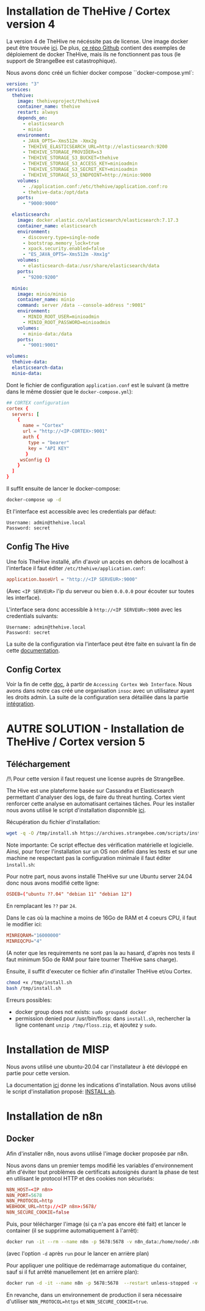 # Installation de TheHive / Cortex version 4

La version 4 de TheHive ne nécéssite pas de license. Une image docker peut être trouvée [ici](https://hub.docker.com/layers/thehiveproject/thehive4/4.1.14-1/images/sha256-77bb4cca416ae4a270fe8a8cca82aaa04d0ed375baca22fc2804e315f16ad9bf?context=explore). De plus, [ce répo Github](https://github.com/TheHive-Project/TheHive) contient des exemples de déploiement de docker TheHive, mais ils ne fonctionnent pas tous (le support de StrangeBee est catastrophique).

Nous avons donc créé un fichier docker compose ``docker-compose.yml`:
```yaml 
version: "3"
services:
  thehive:
    image: thehiveproject/thehive4
    container_name: thehive
    restart: always
    depends_on:
      - elasticsearch
      - minio
    environment:
      - JAVA_OPTS=-Xms512m -Xmx2g
      - THEHIVE_ELASTICSEARCH_URL=http://elasticsearch:9200
      - THEHIVE_STORAGE_PROVIDER=s3
      - THEHIVE_STORAGE_S3_BUCKET=thehive
      - THEHIVE_STORAGE_S3_ACCESS_KEY=minioadmin
      - THEHIVE_STORAGE_S3_SECRET_KEY=minioadmin
      - THEHIVE_STORAGE_S3_ENDPOINT=http://minio:9000
    volumes:
      - ./application.conf:/etc/thehive/application.conf:ro
      - thehive-data:/opt/data
    ports:
      - "9000:9000"

  elasticsearch:
    image: docker.elastic.co/elasticsearch/elasticsearch:7.17.3
    container_name: elasticsearch
    environment:
      - discovery.type=single-node
      - bootstrap.memory_lock=true
      - xpack.security.enabled=false
      - "ES_JAVA_OPTS=-Xms512m -Xmx1g"
    volumes:
      - elasticsearch-data:/usr/share/elasticsearch/data
    ports:
      - "9200:9200"

  minio:
    image: minio/minio
    container_name: minio
    command: server /data --console-address ":9001"
    environment:
      - MINIO_ROOT_USER=minioadmin
      - MINIO_ROOT_PASSWORD=minioadmin
    volumes:
      - minio-data:/data
    ports:
      - "9001:9001"

volumes:
  thehive-data:
  elasticsearch-data:
  minio-data:
```

Dont le fichier de configuration `application.conf` est le suivant (à mettre dans le même dossier que le `docker-compose.yml`):
```conf
## CORTEX configuration
cortex {
  servers: [
    {
      name = "Cortex"
      url = "http://<IP-CORTEX>:9001"
      auth {    
        type = "bearer"
        key = "API KEY"
       }
     wsConfig {}
    }
  ]
}
```

Il suffit ensuite de lancer le docker-compose:
```bash
docker-compose up -d
```

Et l'interface est accessible avec les credentials par défaut:
```
Username: admin@thehive.local
Password: secret
```

## Config The Hive
Une fois TheHive installé, afin d'avoir un accès en dehors de localhost à l'interface il faut éditer `/etc/thehive/application.conf`:
```conf
application.baseUrl = "http://<IP SERVEUR>:9000"
```
(Avec `<IP SERVEUR>` l'ip du serveur ou bien `0.0.0.0` pour écouter sur toutes les interface).

L'interface sera donc accessible à `http://<IP SERVEUR>:9000` avec les credentials suivants:
```
Username: admin@thehive.local
Password: secret
```

La suite de la configuration via l'interface peut être faite en suivant la fin de cette [documentation](https://kifarunix.com/install-thehive-on-ubuntu/).

## Config Cortex
Voir la fin de cette [doc](https://kifarunix.com/install-cortex-on-ubuntu/), à partir de `Accessing Cortex Web Interface`. Nous avons dans notre cas créé une organisation `insoc` avec un utilisateur ayant les droits admin. La suite de la configuration sera détaillée dans la partie [intégration](2-integration.md).



# AUTRE SOLUTION - Installation de TheHive / Cortex version 5

## Téléchargement
/!\ Pour cette version il faut request une license auprès de StrangeBee.

The Hive est une plateforme basée sur Cassandra et Elasticsearch permettant d'analyser des logs, de faire du threat hunting. Cortex vient renforcer cette analyse en automatisant certaines tâches. Pour les installer nous avons utilisé le script d'installation disponnible [ici](https://archives.strangebee.com/scripts/install.sh).

Récupération du fichier d'installation:
```bash
wget -q -O /tmp/install.sh https://archives.strangebee.com/scripts/install.sh
```

Note importante:
Ce script effectue des vérification matérielle et logicielle. Ainsi, pour forcer l'installation sur un OS non défini dans les tests et sur une machine ne respectant pas la configuration minimale il faut éditer `ìnstall.sh`:

Pour notre part, nous avons installé TheHive sur une Ubuntu server 24.04 donc nous avons modifié cette ligne:
```conf
OSDEB=("ubuntu ??.04" "debian 11" "debian 12")
```
En remplacant les `??` par `24`.

Dans le cas où la machine a moins de 16Go de RAM et 4 coeurs CPU, il faut le modifier ici:
```conf
MINREQRAM="16000000"
MINREQCPU="4"
```

(A noter que les requirements ne sont pas la au hasard, d'après nos tests il faut minimum 5Go de RAM pour faire tourner TheHive sans charge).

Ensuite, il suffit d'executer ce fichier afin d'installer TheHive et/ou Cortex.
```bash
chmod +x /tmp/install.sh
bash /tmp/install.sh
```

Erreurs possibles:
- docker group does not exists: `sudo groupadd docker`
- permission denied pour /usr/bin/floss: dans `install.sh`, rechercher la ligne contenant `unzip /tmp/floss.zip`, et ajoutez y `sudo`.


# Installation de MISP

Nous avons utilisé une ubuntu-20.04 car l'installateur à été dévloppé en partie pour cette version. 

La documentation [ici](https://kifarunix.com/install-misp-on-ubuntu/) donne les indications d'installation. Nous avons utilisé le script d'installation proposé: [INSTALL.sh](https://github.com/MISP/MISP/blob/2.4/INSTALL/INSTALL.sh).


# Installation de n8n

## Docker
Afin d'installer n8n, nous avons utilisé l'image docker proposée par n8n.

Nous avons dans un premier temps modifié les variables d'environnement afin d'éviter tout problèmes de certificats autosignés durant la phase de test en utilisant le protocol HTTP et des cookies non sécurisés:
```conf
N8N_HOST=<IP n8n>
N8N_PORT=5678
N8N_PROTOCOL=http
WEBHOOK_URL=http://<IP n8n>:5678/
N8N_SECURE_COOKIE=false
```

Puis, pour télécharger l'image (si ça n'a pas encore été fait) et lancer le container (il se supprime automatiquement à l'arrêt):
```bash
docker run -it --rm --name n8n -p 5678:5678 -v n8n_data:/home/node/.n8n --env-file docker-env docker.n8n.io/n8nio/n8n
```

(avec l'option `-d` après `run` pour le lancer en arrière plan)

Pour appliquer une politique de redémarrage automatique du container, sauf si il fut arrêté manuellement (et en arrière plan):
```bash
docker run -d -it --name n8n -p 5678:5678  --restart unless-stopped -v n8n_data:/home/node/.n8n --env-file docker-env docker.n8n.io/n8nio/n8n
``` 

En revanche, dans un environnement de production il sera nécessaire d'utiliser `N8N_PROTOCOL=https` et `N8N_SECURE_COOKIE=true`.
